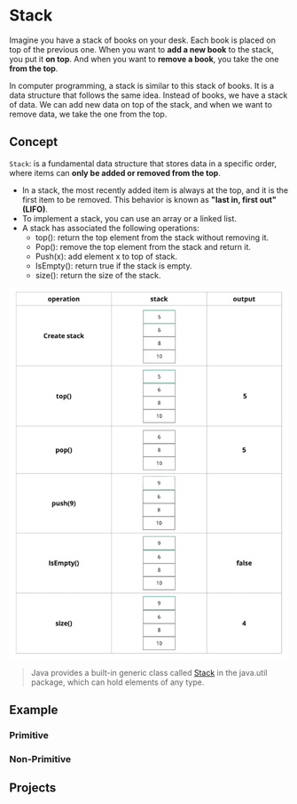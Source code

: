 # Stack
Imagine you have a stack of books on your desk. Each book is placed on top of the previous one. When you want to **add a new book** to the stack, you put it **on top**. And when you want to **remove a book**, you take the one **from the top**.

In computer programming, a stack is similar to this stack of books. It is a data structure that follows the same idea. Instead of books, we have a stack of data. We can add new data on top of the stack, and when we want to remove data, we take the one from the top.

## Concept
`Stack`: is a fundamental data structure that stores data in a specific order, where items can **only be added or removed from the top**.
- In a stack, the most recently added item is always at the top, and it is the first item to be removed. This behavior is known as **"last in, first out" (LIFO)**.
- To implement a stack, you can use an array or a linked list.
- A stack has associated the following operations:
  - top(): return the top element from the stack without removing it.
  - Pop(): remove the top element from the stack and return it.
  - Push(x): add element x to top of stack.
  - IsEmpty(): return true if the stack is empty.
  - size(): return the size of the stack.

<img width="910" alt="Stack" src="https://github.com/SAFCSP-Team/data-structures-and-algorithms-bootcamp/blob/main/data-structures-and-algorithms-101/02-data-structures/03-stack/Images/stack1.png">

> Java provides a built-in generic class called [Stack](https://docs.oracle.com/javase/8/docs/api/java/util/Stack.html) in the java.util package, which can hold elements of any type.

## Example 

### Primitive 

### Non-Primitive

## Projects
